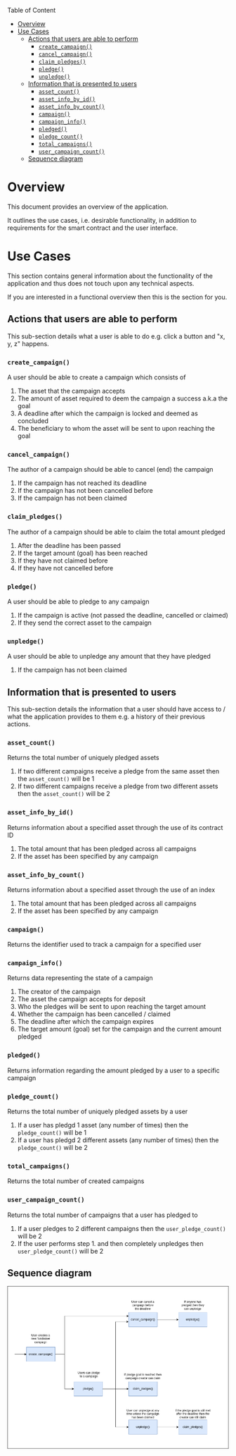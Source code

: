 Table of Content
- [Overview](#overview)
- [Use Cases](#use-cases)
  - [Actions that users are able to perform](#actions-that-users-are-able-to-perform)
    - [`create_campaign()`](#create_campaign)
    - [`cancel_campaign()`](#cancel_campaign)
    - [`claim_pledges()`](#claim_pledges)
    - [`pledge()`](#pledge)
    - [`unpledge()`](#unpledge)
  - [Information that is presented to users](#information-that-is-presented-to-users)
    - [`asset_count()`](#asset_count)
    - [`asset_info_by_id()`](#asset_info_by_id)
    - [`asset_info_by_count()`](#asset_info_by_count)
    - [`campaign()`](#campaign)
    - [`campaign_info()`](#campaign_info)
    - [`pledged()`](#pledged)
    - [`pledge_count()`](#pledge_count)
    - [`total_campaigns()`](#total_campaigns)
    - [`user_campaign_count()`](#user_campaign_count)
  - [Sequence diagram](#sequence-diagram)

# Overview

This document provides an overview of the application.

It outlines the use cases, i.e. desirable functionality, in addition to requirements for the smart contract and the user interface.

# Use Cases

This section contains general information about the functionality of the application and thus does not touch upon any technical aspects.

If you are interested in a functional overview then this is the section for you.

## Actions that users are able to perform

This sub-section details what a user is able to do e.g. click a button and "x, y, z" happens.

### `create_campaign()`

A user should be able to create a campaign which consists of

1. The asset that the campaign accepts
2. The amount of asset required to deem the campaign a success a.k.a the goal
3. A deadline after which the campaign is locked and deemed as concluded
4. The beneficiary to whom the asset will be sent to upon reaching the goal

### `cancel_campaign()`

The author of a campaign should be able to cancel (end) the campaign

1. If the campaign has not reached its deadline
2. If the campaign has not been cancelled before
3. If the campaign has not been claimed

### `claim_pledges()`

The author of a campaign should be able to claim the total amount pledged

1. After the deadline has been passed
2. If the target amount (goal) has been reached
3. If they have not claimed before
4. If they have not cancelled before

### `pledge()`

A user should be able to pledge to any campaign

1. If the campaign is active (not passed the deadline, cancelled or claimed)
2. If they send the correct asset to the campaign

### `unpledge()`

A user should be able to unpledge any amount that they have pledged

1. If the campaign has not been claimed

## Information that is presented to users

This sub-section details the information that a user should have access to / what the application provides to them e.g. a history of their previous actions.

### `asset_count()`

Returns the total number of uniquely pledged assets

1. If two different campaigns receive a pledge from the same asset then the `asset_count()` will be 1
2. If two different campaigns receive a pledge from two different assets then the `asset_count()` will be 2

### `asset_info_by_id()`

Returns information about a specified asset through the use of its contract ID

1. The total amount that has been pledged across all campaigns
2. If the asset has been specified by any campaign

### `asset_info_by_count()`

Returns information about a specified asset through the use of an index

1. The total amount that has been pledged across all campaigns
2. If the asset has been specified by any campaign

### `campaign()`

Returns the identifier used to track a campaign for a specified user

### `campaign_info()`

Returns data representing the state of a campaign

1. The creator of the campaign
2. The asset the campaign accepts for deposit
3. Who the pledges will be sent to upon reaching the target amount
4. Whether the campaign has been cancelled / claimed
5. The deadline after which the campaign expires
6. The target amount (goal) set for the campaign and the current amount pledged

### `pledged()`

Returns information regarding the amount pledged by a user to a specific campaign

### `pledge_count()`

Returns the total number of uniquely pledged assets by a user

1. If a user has pledgd 1 asset (any number of times) then the `pledge_count()` will be 1
2. If a user has pledgd 2 different assets (any number of times) then the `pledge_count()` will be 2

### `total_campaigns()`

Returns the total number of created campaigns

### `user_campaign_count()`

Returns the total number of campaigns that a user has pledged to

1. If a user pledges to 2 different campaigns then the `user_pledge_count()` will be 2
2. If the user performs step 1. and then completely unpledges then `user_pledge_count()` will be 2

## Sequence diagram

![Fundraiser Sequence Diagram](.docs/fundraiser-sequence-diagram.png)
